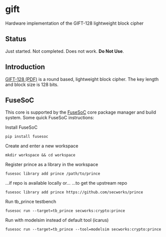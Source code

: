 # gift
Hardware implementation of the GIFT-128 lightweight block cipher

## Status
Just started. Not completed. Does not work. **Do Not Use**.


## Introduction
[GIFT-128 (PDF)](https://eprint.iacr.org/2017/622.pdf) is a round based,
lightweight block cipher. The key length and block size is 128 bits.



## FuseSoC
This core is supported by the
[FuseSoC](https://github.com/olofk/fusesoc) core package manager and
build system. Some quick  FuseSoC instructions:

Install FuseSoC
~~~
pip install fusesoc
~~~

Create and enter a new workspace
~~~
mkdir workspace && cd workspace
~~~

Register prince as a library in the workspace
~~~
fusesoc library add prince /path/to/prince
~~~
...if repo is available locally or...
...to get the upstream repo
~~~
fusesoc library add prince https://github.com/secworks/prince
~~~

Run tb_prince testbench
~~~
fusesoc run --target=tb_prince secworks:crypto:prince
~~~

Run with modelsim instead of default tool (icarus)
~~~
fusesoc run --target=tb_prince --tool=modelsim secworks:crypto:prince
~~~
